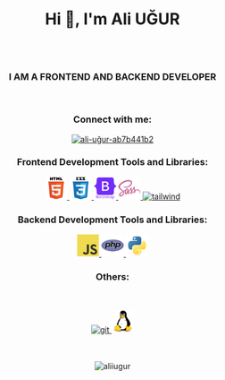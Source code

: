 <h1 align="center">Hi 👋, I'm Ali UĞUR</h1>
<br><br>
<h3 align="center">I AM A FRONTEND AND BACKEND DEVELOPER</h3>
<p align="center">
    <a href="https://twitter.com/" target="blank">
        <img src="https://img.shields.io/twitter/follow/?logo=twitter&style=for-the-badge" alt="" />
    </a>
</p>

<h3 align="center">Connect with me:</h3>
<p align="center">
    <a href="https://linkedin.com/in/ali-uğur-ab7b441b2" target="blank">
        <img src="https://raw.githubusercontent.com/rahuldkjain/github-profile-readme-generator/master/src/images/icons/Social/linked-in-alt.svg"
            alt="ali-uğur-ab7b441b2" height="30" width="40" />
    </a>
</p>

<h3 align="center">Frontend Development Tools and Libraries:</h3>
<div align="center">
    <a href="https://www.w3.org/html/" target="_blank" rel="noreferrer">
        <img src="https://raw.githubusercontent.com/devicons/devicon/master/icons/html5/html5-original-wordmark.svg"
            alt="html5" width="40" height="40" />
    </a>
    <a href="https://www.w3schools.com/css/" target="_blank" rel="noreferrer">
        <img src="https://raw.githubusercontent.com/devicons/devicon/master/icons/css3/css3-original-wordmark.svg"
            alt="css3" width="40" height="40" />
    </a>
    <a href="https://getbootstrap.com" target="_blank" rel="noreferrer">
        <img src="https://raw.githubusercontent.com/devicons/devicon/master/icons/bootstrap/bootstrap-plain-wordmark.svg"
            alt="bootstrap" width="40" height="40" />
    </a>
    <a href="https://sass-lang.com" target="_blank" rel="noreferrer">
        <img src="https://raw.githubusercontent.com/devicons/devicon/master/icons/sass/sass-original.svg" alt="sass"
            width="40" height="40" />
    </a>
    <a href="https://tailwindcss.com/" target="_blank" rel="noreferrer">
        <img src="https://www.vectorlogo.zone/logos/tailwindcss/tailwindcss-icon.svg" alt="tailwind" width="40"
            height="40" />
    </a>
</div>

<h3 align="center">Backend Development Tools and Libraries:</h3>
<div align="center">
    <a href="https://developer.mozilla.org/en-US/docs/Web/JavaScript" target="_blank" rel="noreferrer">
        <img src="https://raw.githubusercontent.com/devicons/devicon/master/icons/javascript/javascript-original.svg"
            alt="javascript" width="40" height="40" />
    </a>
    <a href="https://www.php.net" target="_blank" rel="noreferrer">
        <img src="https://raw.githubusercontent.com/devicons/devicon/master/icons/php/php-original.svg" alt="php"
            width="40" height="40" />
    </a>
    <a href="https://www.python.org" target="_blank" rel="noreferrer">
        <img src="https://raw.githubusercontent.com/devicons/devicon/master/icons/python/python-original.svg"
            alt="python" width="40" height="40" />
    </a>
</div>

<h3 align="center">Others:</h3>
<br><br>
<div align="center">
    <a href="https://git-scm.com/" target="_blank" rel="noreferrer">
        <img src="https://www.vectorlogo.zone/logos/git-scm/git-scm-icon.svg" alt="git" width="40" height="40" />
    </a>
    <a href="https://www.linux.org/" target="_blank" rel="noreferrer">
        <img src="https://raw.githubusercontent.com/devicons/devicon/master/icons/linux/linux-original.svg" alt="linux"
            width="40" height="40" />
    </a>
</div>
<br><br>

<p align="center">
    <img src="https://github-readme-stats.vercel.app/api/top-langs?username=aliiugur&show_icons=true&locale=en&layout=compact"
        alt="aliiugur" />
</p>
